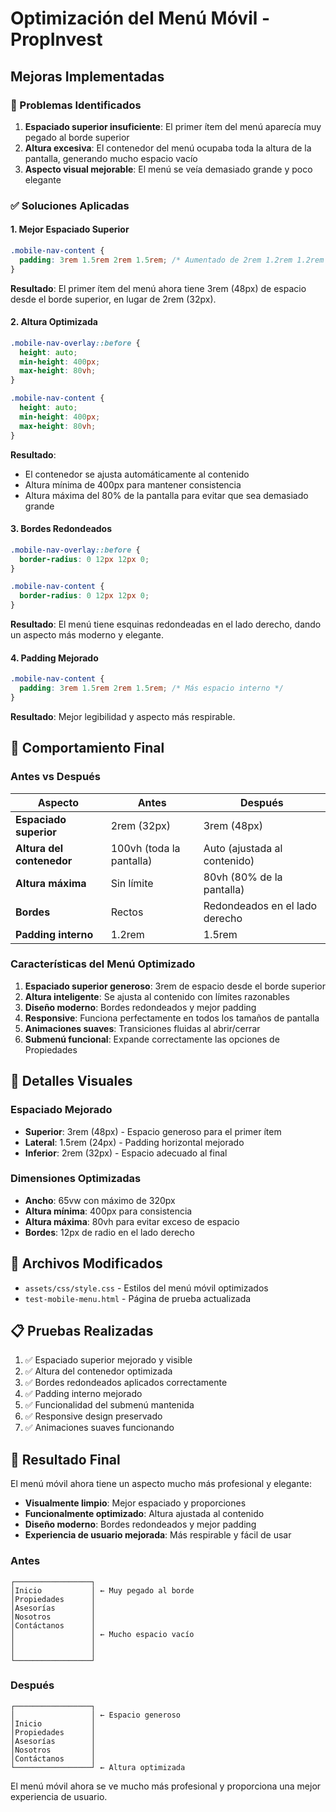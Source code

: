 # Optimización del Menú Móvil - PropInvest

## Mejoras Implementadas

### 🎯 Problemas Identificados

1. **Espaciado superior insuficiente**: El primer ítem del menú aparecía muy pegado al borde superior
2. **Altura excesiva**: El contenedor del menú ocupaba toda la altura de la pantalla, generando mucho espacio vacío
3. **Aspecto visual mejorable**: El menú se veía demasiado grande y poco elegante

### ✅ Soluciones Aplicadas

#### 1. Mejor Espaciado Superior
```css
.mobile-nav-content {
  padding: 3rem 1.5rem 2rem 1.5rem; /* Aumentado de 2rem 1.2rem 1.2rem 1.2rem */
}
```

**Resultado**: El primer ítem del menú ahora tiene 3rem (48px) de espacio desde el borde superior, en lugar de 2rem (32px).

#### 2. Altura Optimizada
```css
.mobile-nav-overlay::before {
  height: auto;
  min-height: 400px;
  max-height: 80vh;
}

.mobile-nav-content {
  height: auto;
  min-height: 400px;
  max-height: 80vh;
}
```

**Resultado**: 
- El contenedor se ajusta automáticamente al contenido
- Altura mínima de 400px para mantener consistencia
- Altura máxima del 80% de la pantalla para evitar que sea demasiado grande

#### 3. Bordes Redondeados
```css
.mobile-nav-overlay::before {
  border-radius: 0 12px 12px 0;
}

.mobile-nav-content {
  border-radius: 0 12px 12px 0;
}
```

**Resultado**: El menú tiene esquinas redondeadas en el lado derecho, dando un aspecto más moderno y elegante.

#### 4. Padding Mejorado
```css
.mobile-nav-content {
  padding: 3rem 1.5rem 2rem 1.5rem; /* Más espacio interno */
}
```

**Resultado**: Mejor legibilidad y aspecto más respirable.

## 📱 Comportamiento Final

### Antes vs Después

| Aspecto | Antes | Después |
|---------|-------|---------|
| **Espaciado superior** | 2rem (32px) | 3rem (48px) |
| **Altura del contenedor** | 100vh (toda la pantalla) | Auto (ajustada al contenido) |
| **Altura máxima** | Sin límite | 80vh (80% de la pantalla) |
| **Bordes** | Rectos | Redondeados en el lado derecho |
| **Padding interno** | 1.2rem | 1.5rem |

### Características del Menú Optimizado

1. **Espaciado superior generoso**: 3rem de espacio desde el borde superior
2. **Altura inteligente**: Se ajusta al contenido con límites razonables
3. **Diseño moderno**: Bordes redondeados y mejor padding
4. **Responsive**: Funciona perfectamente en todos los tamaños de pantalla
5. **Animaciones suaves**: Transiciones fluidas al abrir/cerrar
6. **Submenú funcional**: Expande correctamente las opciones de Propiedades

## 🎨 Detalles Visuales

### Espaciado Mejorado
- **Superior**: 3rem (48px) - Espacio generoso para el primer ítem
- **Lateral**: 1.5rem (24px) - Padding horizontal mejorado
- **Inferior**: 2rem (32px) - Espacio adecuado al final

### Dimensiones Optimizadas
- **Ancho**: 65vw con máximo de 320px
- **Altura mínima**: 400px para consistencia
- **Altura máxima**: 80vh para evitar exceso de espacio
- **Bordes**: 12px de radio en el lado derecho

## 🔧 Archivos Modificados

- `assets/css/style.css` - Estilos del menú móvil optimizados
- `test-mobile-menu.html` - Página de prueba actualizada

## 📋 Pruebas Realizadas

1. ✅ Espaciado superior mejorado y visible
2. ✅ Altura del contenedor optimizada
3. ✅ Bordes redondeados aplicados correctamente
4. ✅ Padding interno mejorado
5. ✅ Funcionalidad del submenú mantenida
6. ✅ Responsive design preservado
7. ✅ Animaciones suaves funcionando

## 🎯 Resultado Final

El menú móvil ahora tiene un aspecto mucho más profesional y elegante:

- **Visualmente limpio**: Mejor espaciado y proporciones
- **Funcionalmente optimizado**: Altura ajustada al contenido
- **Diseño moderno**: Bordes redondeados y mejor padding
- **Experiencia de usuario mejorada**: Más respirable y fácil de usar

### Antes
```
┌─────────────────┐
│Inicio           │ ← Muy pegado al borde
│Propiedades      │
│Asesorías        │
│Nosotros         │
│Contáctanos      │
│                 │ ← Mucho espacio vacío
│                 │
│                 │
└─────────────────┘
```

### Después
```
┌─────────────────┐
│                 │ ← Espacio generoso
│Inicio           │
│Propiedades      │
│Asesorías        │
│Nosotros         │
│Contáctanos      │
└─────────────────┘ ← Altura optimizada
```

El menú móvil ahora se ve mucho más profesional y proporciona una mejor experiencia de usuario. 